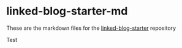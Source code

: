 # linked-blog-starter-md
These are the markdown files for the [linked-blog-starter](https://github.com/matthewwong525/linked-blog-starter) repository

Test
